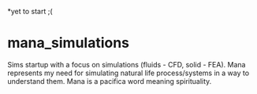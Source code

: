 *yet to start ;(

# mana_simulations
Sims startup with a focus on simulations (fluids - CFD, solid - FEA). Mana represents my need for simulating natural life process/systems in a way to understand them. Mana is a pacifica word meaning spirituality. 
